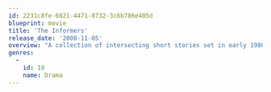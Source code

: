 ```yaml
---
id: 2231c8fe-6821-4471-8732-3c6b786e405d
blueprint: movie
title: 'The Informers'
release_date: '2008-11-05'
overview: "A collection of intersecting short stories set in early 1980's Los Angeles, depicts a week in the lives of an assortment of socially alienated, mainly well-off characters who numb their sense of emptiness with casual sex, violence, and drugs."
genres:
  -
    id: 18
    name: Drama
---
```

